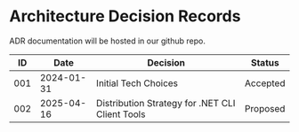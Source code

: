# Architecture Decision Records

ADR documentation will be hosted in our github repo.

| ID  | Date       | Decision                                        | Status   |
|-----|------------|-------------------------------------------------|----------|
| 001 | 2024-01-31 | Initial Tech Choices                            | Accepted |
| 002 | 2025-04-16 | Distribution Strategy for .NET CLI Client Tools | Proposed |